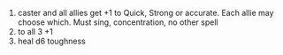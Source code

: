 1. caster and all allies get +1 to Quick, Strong or accurate. Each allie may choose which. Must sing, concentration, no other spell
2. to all 3 +1
3. heal d6 toughness